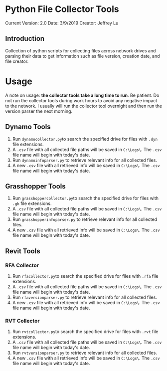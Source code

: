 # Python File Collector Tools

Current Version: 2.0
Date: 3/9/2019
Creator: Jeffrey Lu

## Introduction
Collection of python scripts for collecting files across network drives and parsing their data to get information such as file version, creation date, and file creator.

# Usage
A note on usage: **the collector tools take a long time to run**. Be patient. Do not run the collector tools during work hours to avoid any negative impact to the network. I usually will run the collector tool overnight and then run the version parser the next morning.

## Dynamo Tools

 1. Run `dynamocollector.py`to search the specified drive for files with `.dyn` file extensions.
 2. A `.csv` file with all collected file paths will be saved in `C:\Logs\`. The `.csv` file name will begin with today's date.
 3. Run `dynamoinfoparser.py` to retrieve relevant info for all collected files. 
 4. A new `.csv` file with all retrieved info will be saved in `C:\Logs\`. The `.csv` file name will begin with today's date.

## Grasshopper Tools

1. Run `grasshoppercollector.py`to search the specified drive for files with `.gh` file extensions.
 2. A `.csv` file with all collected file paths will be saved in `C:\Logs\`. The `.csv` file name will begin with today's date.
 3. Run `grasshopperinfoparser.py` to retrieve relevant info for all collected files. 
 4. A new `.csv` file with all retrieved info will be saved in `C:\Logs\`. The `.csv` file name will begin with today's date.

## Revit Tools

### RFA Collector
1. Run `rfacollector.py`to search the specified drive for files with `.rfa` file extensions.
 2. A `.csv` file with all collected file paths will be saved in `C:\Logs\`. The `.csv` file name will begin with today's date.
 3. Run `rfaversionparser.py` to retrieve relevant info for all collected files. 
 4. A new `.csv` file with all retrieved info will be saved in `C:\Logs\`. The `.csv` file name will begin with today's date.
 
### RVT Collector

1. Run `rvtcollector.py`to search the specified drive for files with `.rvt` file extensions.
 2. A `.csv` file with all collected file paths will be saved in `C:\Logs\`. The `.csv` file name will begin with today's date.
 3. Run `rvtversionparser.py` to retrieve relevant info for all collected files. 
 4. A new `.csv` file with all retrieved info will be saved in `C:\Logs\`. The `.csv` file name will begin with today's date.

<!--stackedit_data:
eyJoaXN0b3J5IjpbNjY3ODE4NDQ0LC0xNDczMjY3OV19
-->